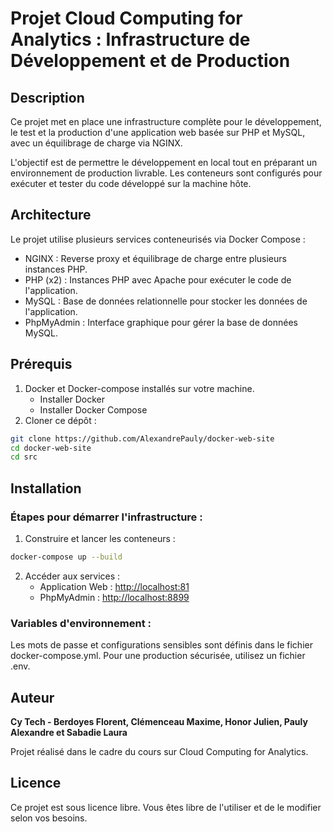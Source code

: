 # Projet Cloud Computing for Analytics : Infrastructure de Développement et de Production

## Description

Ce projet met en place une infrastructure complète pour le développement, le test et la production d'une application web basée sur PHP et MySQL, avec un équilibrage de charge via NGINX.

L'objectif est de permettre le développement en local tout en préparant un environnement de production livrable. Les conteneurs sont configurés pour exécuter et tester du code développé sur la machine hôte.

## Architecture

Le projet utilise plusieurs services conteneurisés via Docker Compose :

- NGINX : Reverse proxy et équilibrage de charge entre plusieurs instances PHP.
- PHP (x2) : Instances PHP avec Apache pour exécuter le code de l'application.
- MySQL : Base de données relationnelle pour stocker les données de l'application.
- PhpMyAdmin : Interface graphique pour gérer la base de données MySQL.

## Prérequis

1. Docker et Docker-compose installés sur votre machine.
    - Installer Docker
    - Installer Docker Compose
2. Cloner ce dépôt :

```bash
git clone https://github.com/AlexandrePauly/docker-web-site
cd docker-web-site
cd src
```

## Installation

### Étapes pour démarrer l'infrastructure :

1. Construire et lancer les conteneurs :

```bash
docker-compose up --build
```

2. Accéder aux services :
    - Application Web : [http://localhost:81](http://localhost:81)
    - PhpMyAdmin : [http://localhost:8899](http://localhost:8899)

### Variables d'environnement :

Les mots de passe et configurations sensibles sont définis dans le fichier docker-compose.yml. Pour une production sécurisée, utilisez un fichier .env.

## Auteur

**Cy Tech - Berdoyes Florent, Clémenceau Maxime, Honor Julien, Pauly Alexandre et Sabadie Laura**

Projet réalisé dans le cadre du cours sur Cloud Computing for Analytics.

## Licence

Ce projet est sous licence libre. Vous êtes libre de l'utiliser et de le modifier selon vos besoins.

